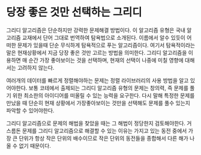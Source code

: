 # 당장 좋은 것만 선택하는 그리디
그리디 알고리즘은 단순하지만 강력한 문제해결 방법이다. 이 알고리즘 유형은 국내 알고리즘 교재에서 단어 그대로 번역하여 탐욕법으로 소개된다. 이름에서 알수 있듯이 어떠한 문제가 있을때 단순 무식하게 탐욕적으로 푸는 알고리즘이다. 여기서 탐욕적이라는 말은 현재상황에서 지금 당장 좋은 것만 고르는 방법을 의미한다. 그리디 알고리즘을 이용하면 매 순간 가장 좋아보이는 것을 선택하며, 현재의 선택이 나중에 미칠 영향에 대해서는 고려하지 않는다.

여러개의 데이터를 빠르게 정렬해야하는 문제는 정렬 라이브러리의 사용 방법을 알고 있어야한다. 보통 코테에서 출제되는 그리디 알고리즘 유형의 문제는 창의력, 즉 문제를 풀기 위한 최소한의 아이디어를 떠올릴 수 있는 능력을 요구한다. 다시 말해 특정한 문제를 만났을 때 단순히 현재 상황에서 가장좋아보이는 것만을 선택해도 문제를 풀수 있는지 파악할 수 있어야한다.

그리디 알고리즘으로 문제의 해법을 찾았을 때는 그 해법이 정당한지 검토해야한다. 거스름돈 문제를 그리디 알고리즘으로 해결할 수 있는 이유는 가지고 있는 동전 중에서 가장 큰 단위가 항상 작은 단위의 배수이므로 작은 단위의 동전들을 종합해서 다른 해가 나올 수 없기 때문이다.